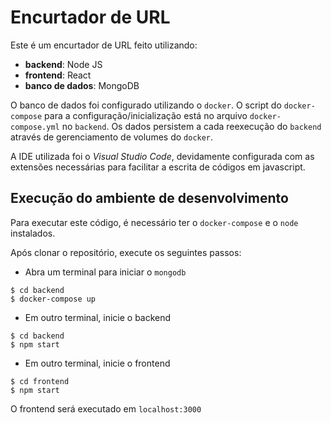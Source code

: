# Encurtador de URL

Este é um encurtador de URL feito utilizando:

- **backend**: Node JS
- **frontend**: React
- **banco de dados**: MongoDB

O banco de dados foi configurado utilizando o `docker`. O script do `docker-compose` para a configuração/inicialização está no arquivo `docker-compose.yml` no `backend`. Os dados persistem a cada reexecução do `backend` através de gerenciamento de volumes do `docker`.

A IDE utilizada foi o *Visual Studio Code*, devidamente configurada com as extensões necessárias para facilitar a escrita de códigos em javascript.

## Execução do ambiente de desenvolvimento

Para executar este código, é necessário ter o `docker-compose` e o `node` instalados.

Após clonar o repositório, execute os seguintes passos:

- Abra um terminal para iniciar o `mongodb`

```
$ cd backend
$ docker-compose up
```

- Em outro terminal, inicie o backend

```
$ cd backend
$ npm start
```

- Em outro terminal, inicie o frontend

```
$ cd frontend
$ npm start
```

O frontend será executado em `localhost:3000`